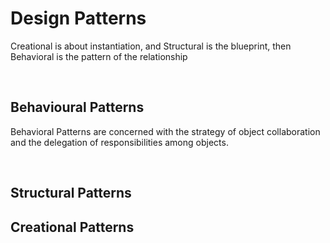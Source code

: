 <h1>Design Patterns</h1>
<p>Creational is about instantiation, and Structural is the blueprint, then Behavioral is the pattern of the relationship </p>
</br>
<h2>Behavioural Patterns</h2>
<p>Behavioral Patterns are concerned with the strategy of object collaboration and the delegation of responsibilities among objects.</p>
</br>
<h2>Structural Patterns</h2>
<h2>Creational Patterns</h2>